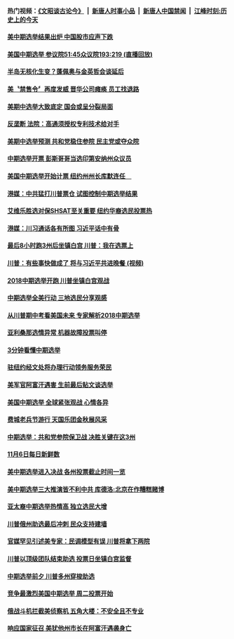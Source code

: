 #### 热门视频：[《文昭谈古论今》](https://github.com/gfw-breaker/wenzhao/blob/master/README.md?t=11071833) &nbsp;|&nbsp; [新唐人时事小品](https://github.com/gfw-breaker/ntdtv-comedy/blob/master/README.md?t=11071833) &nbsp;|&nbsp; [新唐人中国禁闻](https://github.com/gfw-breaker/ntdtv-news/blob/master/README.md?t=11071833) &nbsp;|&nbsp; [江峰时刻:历史上的今天](https://github.com/gfw-breaker/today-in-history/blob/master/README.md?t=11071833) 

#### [美中期选举结果出炉 中国股市应声下跌](../pages/news203/a1398417.md?t=11071833) 

#### [美国中期选举 参议院51:45众议院193:219 (直播回放)](../pages/news203/a1398341.md?t=11071833) 

#### [半岛无核化生变？蓬佩奥与金英哲会谈延后](../pages/news203/a1398397.md?t=11071833) 

#### [美〝禁售令〞再度发威 晋华公司瘫痪 员工找退路](../pages/news203/a1398396.md?t=11071833) 

#### [美期中选举大致底定 国会或呈分裂局面](../pages/news203/a1398385.md?t=11071833) 

#### [反垄断 法院：高通须授权专利技术给对手](../pages/news203/a1398362.md?t=11071833) 

#### [美期中选举预测 共和党稳住参院 民主党或夺众院](../pages/news203/a1398381.md?t=11071833) 

#### [中期选举开票 彭斯哥哥当选印第安纳州众议员](../pages/news203/a1398364.md?t=11071833) 

#### [美国中期选举开始计票  纽约州州长库默连任　](../pages/news203/a1398353.md?t=11071833) 

#### [港媒：中共猛打川普票仓 试图控制中期选举结果](../pages/news203/a1398347.md?t=11071833) 

#### [艾维乐胜选对保SHSAT至关重要 纽约华裔选民投票热](../pages/news203/a1398339.md?t=11071833) 

#### [港媒：川习通话各有所图 习近平话中有骨](../pages/news203/a1398333.md?t=11071833) 

#### [最后8小时跑3州后坐镇白宫 川普：我在选票上](../pages/news203/a1398331.md?t=11071833) 

#### [川普：有些事快做成了 将与习近平共进晚餐 (视频)](../pages/news203/a1398210.md?t=11071833) 

#### [2018中期选举开跑 川普坐镇白宫观战](../pages/news203/a1398330.md?t=11071833) 

#### [中期选举全美行动 三地选民分享观感](../pages/news203/a1398329.md?t=11071833) 

#### [从川普期中考看美国未来 专家解析2018中期选举](../pages/news203/a1398328.md?t=11071833) 

#### [亚利桑那选情异常 机器故障投票叫停](../pages/news203/a1398322.md?t=11071833) 

#### [3分钟看懂中期选举](../pages/news203/a1398326.md?t=11071833) 

#### [驻纽约经文处将办理行动领务服务荣民](../pages/news203/a1398320.md?t=11071833) 

#### [美军官阿富汗遇害 生前最后贴文谈选举](../pages/news203/a1398318.md?t=11071833) 

#### [美国中期选举 全球紧张观战 心情各异](../pages/news203/a1398310.md?t=11071833) 

#### [费城老兵节游行 天国乐团金秋展风采](../pages/news203/a1398282.md?t=11071833) 

#### [中期选举：共和党参院保卫战 决胜关键在这3州](../pages/news203/a1398294.md?t=11071833) 

#### [11月6日每日新鲜数](../pages/news203/a1398305.md?t=11071833) 

#### [美中期选举进入决战 各州投票截止时间一览](../pages/news203/a1398304.md?t=11071833) 

#### [美中期选举三大推演皆不利中共 库德洛:北京在作糟糕赌博](../pages/news203/a1398296.md?t=11071833) 

#### [亚太裔中期选举热情高 独立选民大增](../pages/news203/a1398299.md?t=11071833) 

#### [川普俄州助选最后冲刺  民众支持建墙](../pages/news203/a1398298.md?t=11071833) 

#### [官媒罕见引述美专家：民调模型有误 川普将拿下两院](../pages/news203/a1398295.md?t=11071833) 

#### [川普以顶级团队结束助选 投票日坐镇白宫监督](../pages/news203/a1398292.md?t=11071833) 

#### [中期选举前夕 川普多州穿梭助选](../pages/news203/a1398284.md?t=11071833) 

#### [竞争最激烈美国中期选举 周二投票开始](../pages/news203/a1398283.md?t=11071833) 

#### [俄战斗机拦截美侦察机 五角大楼：不安全且不专业](../pages/news203/a1398229.md?t=11071833) 

#### [响应国家征召 美犹他州市长在阿富汗遇袭身亡](../pages/news203/a1398235.md?t=11071833) 

